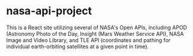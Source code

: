 # nasa-api-project
This is a React site utilizing several of NASA's Open APIs, including APOD (Astronomy Photo of the Day, Insight (Mars Weather Service API), NASA Image and Video Library, and TLE API (coordinates and pathing for individual earth-orbiting satellites at a given point in time).

